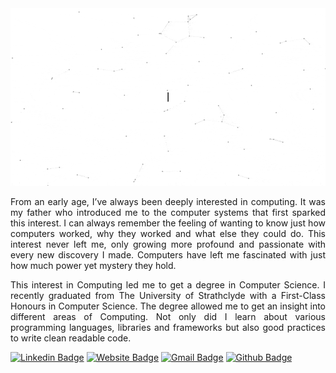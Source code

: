 <div align="center">
    <img alt="GIF" src="https://raw.githubusercontent.com/iamkhattar/iamkhattar/master/iamkhattar.gif" />
</div>

<p style="text-align:justify">From an early age, I’ve always been deeply interested in computing. It was my father who introduced me to the computer systems that first sparked this interest. I can always remember the feeling of wanting to know just how computers worked, why they worked and what else they could do. This interest never left me, only growing more profound and passionate with every new discovery I made. Computers have left me fascinated with just how much power yet mystery they hold.</p>

<p style="text-align:justify">This interest in Computing led me to get a degree in Computer Science. I recently graduated from The University of Strathclyde with a First-Class Honours in Computer Science. The degree allowed me to get an insight into different areas of Computing. Not only did I learn about various programming languages, libraries and frameworks but also good practices to write clean readable code.</p>

[![Linkedin Badge](https://img.shields.io/badge/-iamkhattar-blue?style=for-the-badge&logo=Linkedin&logoColor=white&link=https://www.linkedin.com/in/iamkhattar/)](https://www.linkedin.com/in/iamkhattar/)
[![Website Badge](https://img.shields.io/badge/-Website-grey?style=for-the-badge&logo=Google+Chrome&logoColor=white&link=https://www.github.com/iamkhattar/)](https://iamkhattar.github.io/)
[![Gmail Badge](https://img.shields.io/badge/-Gmail-red?style=for-the-badge&logo=Gmail&logoColor=white&link=mailto:shivamkhattar1@gmail.com)](https://www.github.com/iamkhattar/)
[![Github Badge](https://img.shields.io/badge/-iamkhattar-black?style=for-the-badge&logo=Github&logoColor=white&link=https://www.github.com/iamkhattar/)](https://www.github.com/iamkhattar/)
